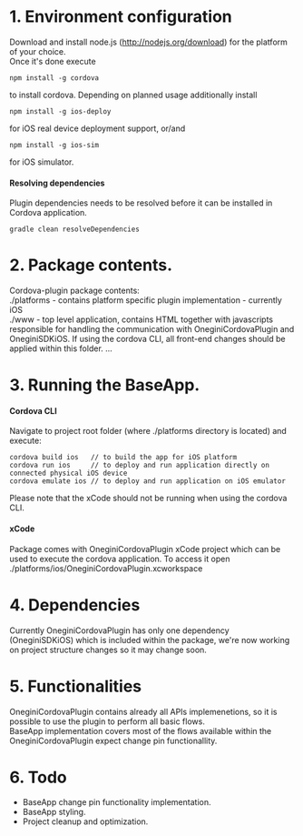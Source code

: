 # 1. Environment configuration
Download and install node.js (http://nodejs.org/download) for the platform of your choice. <br>
Once it's done execute

    npm install -g cordova

to install cordova.
Depending on planned usage additionally install 

    npm install -g ios-deploy

for iOS real device deployment support, or/and

    npm install -g ios-sim
for iOS simulator.

#### Resolving dependencies
Plugin dependencies needs to be resolved before it can be installed in Cordova application.

    gradle clean resolveDependencies


# 2. Package contents.
Cordova-plugin package contents: <br>
./platforms - contains platform specific plugin implementation - currently iOS <br>
./www - top level application, contains HTML together with javascripts responsible for handling the communication with OneginiCordovaPlugin and OneginiSDKiOS. If using the cordova CLI, all front-end changes should be applied within this folder.
...

# 3. Running the BaseApp.
#### Cordova CLI
Navigate to project root folder (where ./platforms directory is located) and execute: <br>

    cordova build ios   // to build the app for iOS platform
    cordova run ios     // to deploy and run application directly on connected physical iOS device
    cordova emulate ios // to deploy and run application on iOS emulator
    
Please note that the xCode should not be running when using the cordova CLI. 

#### xCode
Package comes with OneginiCordovaPlugin xCode project which can be used to execute the cordova application. To access it open ./platforms/ios/OneginiCordovaPlugin.xcworkspace

# 4. Dependencies
Currently OneginiCordovaPlugin has only one dependency (OneginiSDKiOS) which is included within the package, we're now working on project structure changes so it may change soon.

# 5. Functionalities
OneginiCordovaPlugin contains already all APIs implemenetions, so it is possible to use the plugin to perform all basic flows. <br>
BaseApp implementation covers most of the flows available within the OneginiCordovaPlugin expect change pin functionallity.

# 6. Todo
- BaseApp change pin functionality implementation.
- BaseApp styling.
- Project cleanup and optimization. 